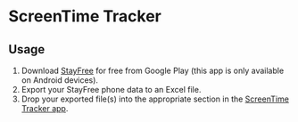 # ScreenTime Tracker

## Usage
1. Download [StayFree](https://play.google.com/store/apps/details?id=com.burockgames.timeclocker&hl=en_CA) for free from Google Play (this app is only available on Android devices).
2. Export your StayFree phone data to an Excel file.
3. Drop your exported file(s) into the appropriate section in the [ScreenTime Tracker app](https://aaron-lohner.shinyapps.io/screentime-tracker/).